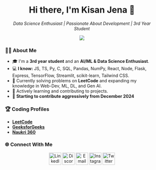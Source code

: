 <!-- Header Section -->
<h1 align="center">Hi there, I'm Kisan Jena 👋</h1>
<p align="center">
  <i>Data Science Enthusiast | Passionate About Development | 3rd Year Student</i>
</p>

<!-- Profile Summary -->
<div align="center">
  <img src="https://readme-typing-svg.herokuapp.com?font=Roboto+Slab&color=%2361DBFB&size=24&center=true&vCenter=true&width=600&lines=I+am+a+passionate+developer!;Solving+problems+one+line+of+code+at+a+time;Building+Machine+Learning+Models;Learning+New+Technologies+Everyday!" />
</div>

<!-- About Me Section -->
### 🙋‍♂️ About Me

- 🎓 I'm a **3rd year student** and an **AI/ML & Data Science Enthusiast**.  
- 💻 **I know:** JS, TS, Py, C, SQL, Pandas, NumPy, React, Node, Flask, Express, TensorFlow, Streamlit, scikit-learn, Tailwind CSS.    
- 🚀 Currently solving problems on **LeetCode** and expanding my knowledge in Web-Dev, ML, DL, and Gen AI.  
- 🌱 Actively learning and contributing to projects.  
- 🚀 **Starting to contribute aggressively from December 2024**  

<!-- Coding Profiles -->
### 🏆 Coding Profiles  

- **[LeetCode](https://leetcode.com/u/Kisanjena/)**  
- **[GeeksforGeeks](https://www.geeksforgeeks.org/user/kisanjena2004/)**  
- **[Naukri 360](https://www.naukri.com/code360/profile/84e35f28-b8ec-412b-931c-d6fc5d3093dd)**  

<!-- Social Media Links -->
### 🌐 Connect With Me

<p align="center">
  <a href="https://www.linkedin.com/in/KisanJena" target="_blank"><img src="https://skillicons.dev/icons?i=linkedin" alt="LinkedIn" height="40"></a>
  <a href="https://discord.com/channels/@me" target="_blank"><img src="https://skillicons.dev/icons?i=discord" alt="Discord" height="40"></a>
  <a href="mailto:kisan.k.k.jena.01@gmail.com"><img src="https://skillicons.dev/icons?i=gmail" alt="Email" height="40"></a>
  <a href="https://instagram.com/_kisanjena" target="_blank"><img src="https://skillicons.dev/icons?i=instagram" alt="Instagram" height="40"></a>
  <a href="https://twitter.com/kisan69098" target="_blank"><img src="https://skillicons.dev/icons?i=twitter" alt="Twitter" height="40"></a>
</p>
